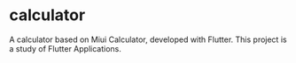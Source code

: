 # calculator

A calculator based on Miui Calculator, developed with Flutter.
This project is a study of Flutter Applications.
